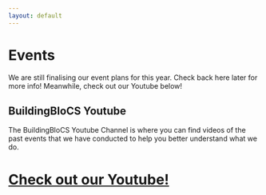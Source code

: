 ```yaml
---
layout: default
---
```


# Events

We are still finalising our event plans for this year. Check back here later for more info! Meanwhile, check out our Youtube below!

## BuildingBloCS Youtube

The BuildingBloCS Youtube Channel is where you can find videos of the past events that we have conducted to help you better understand what we do.

# <a class="btn" href="https://www.youtube.com/channel/UCWQmrxGbwU4jFBCJf7rPoFQ">Check out our Youtube!</a>
